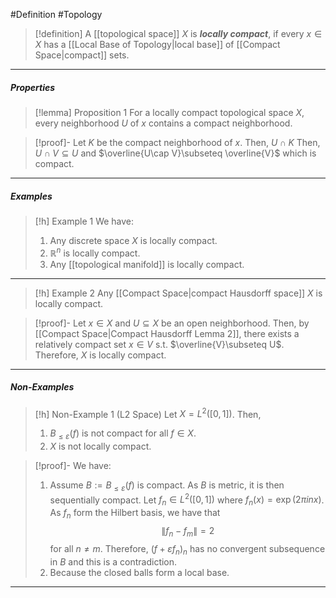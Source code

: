 #Definition #Topology 

> [!definition]
> A [[topological space]] $X$ is ***locally compact***, if every $x\in X$ has a [[Local Base of Topology|local base]] of [[Compact Space|compact]] sets.
---
##### Properties
> [!lemma] Proposition 1
> For a locally compact topological space $X$, every neighborhood $U$ of $x$ contains a compact neighborhood.

> [!proof]-
> Let $K$ be the compact neighborhood of $x$. Then, $U\cap K$
> Then, $U\cap V\subseteq U$ and $\overline{U\cap V}\subseteq \overline{V}$ which is compact.
---
##### Examples
> [!h] Example 1
> We have: 
> 1. Any discrete space $X$ is locally compact.
> 2. $\mathbb{R}^n$ is locally compact.
> 3. Any [[topological manifold]] is locally compact.
---
> [!h] Example 2
> Any [[Compact Space|compact Hausdorff space]] $X$ is locally compact.

> [!proof]-
> Let $x\in X$ and $U\subseteq X$ be an open neighborhood. Then, by [[Compact Space|Compact Hausdorff Lemma 2]], there exists a relatively compact set $x\in V$ s.t. $\overline{V}\subseteq U$. Therefore, $X$ is locally compact.
---
##### Non-Examples
> [!h] Non-Example 1 (L2 Space)
> Let $X=L^2([0,1])$. Then,
> 1. $B_{\leq\varepsilon}(f)$ is not compact for all $f\in X$.
> 2. $X$ is not locally compact.

> [!proof]-
> We have:
> 1. Assume $B:=B_{\leq \varepsilon}(f)$ is compact. As $B$ is metric, it is then sequentially compact. Let $f_{n}\in L^2([0,1])$ where $f_{n}(x)=\exp(2\pi i nx)$. As $f_{n}$ form the Hilbert basis, we have that $$\left\| f_{n}-f_{m} \right\| =2$$for all $n\neq m$. Therefore, $(f+\varepsilon f_{n})_{n}$ has no convergent subsequence in $B$ and this is a contradiction.
> 2. Because the closed balls form a local base.
---
